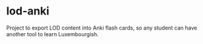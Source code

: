 # lod-anki
Project to export LOD content into Anki flash cards, so any student can have another tool to learn Luxembourgish.
